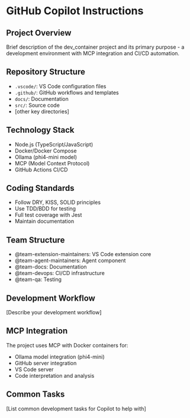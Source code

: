 # GitHub Copilot Instructions

## Project Overview

Brief description of the dev_container project and its primary purpose - a development environment with MCP integration and CI/CD automation.

## Repository Structure

- `.vscode/`: VS Code configuration files
- `.github/`: GitHub workflows and templates
- `docs/`: Documentation
- `src/`: Source code
- [other key directories]

## Technology Stack

- Node.js (TypeScript/JavaScript)
- Docker/Docker Compose
- Ollama (phi4-mini model)
- MCP (Model Context Protocol)
- GitHub Actions CI/CD

## Coding Standards

- Follow DRY, KISS, SOLID principles
- Use TDD/BDD for testing
- Full test coverage with Jest
- Maintain documentation

## Team Structure

- @team-extension-maintainers: VS Code extension core
- @team-agent-maintainers: Agent component
- @team-docs: Documentation
- @team-devops: CI/CD infrastructure
- @team-qa: Testing

## Development Workflow

[Describe your development workflow]

## MCP Integration

The project uses MCP with Docker containers for:

- Ollama model integration (phi4-mini)
- GitHub server integration
- VS Code server
- Code interpretation and analysis

## Common Tasks

[List common development tasks for Copilot to help with]
